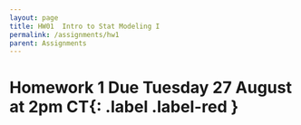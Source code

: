 ```yaml
---
layout: page
title: HW01  Intro to Stat Modeling I
permalink: /assignments/hw1
parent: Assignments
---
```


# Homework 1 **Due Tuesday 27 August at 2pm CT**{: .label .label-red }
